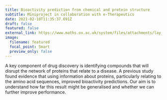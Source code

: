 ```yaml
---
title: Bioactivity prediction from chemical and protein structure
subtitle: Miniproject in colloboration with e-Therapeutics
date: 2021-02-10T11:35:37.691Z
draft: false
featured: false
external_link: https://www.maths.ox.ac.uk/system/files/attachments/lay_report_Beckerleg_etherapeutics_final.pdf
image:
  filename: featured
  focal_point: Smart
  preview_only: false
---
```

A key component of drug discovery is identifying compounds that will disrupt the network of proteins that relate to a disease. A previous study found evidence that using information about proteins, particularly relating to the amino acid sequences, improved bioactivity predictions. Our aim is to understand how far this result might be generalised and whether we can further improve performance.